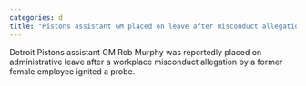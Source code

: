 ```yaml
---
categories: d
title: "Pistons assistant GM placed on leave after misconduct allegation by former female employee report"
---
```

Detroit Pistons assistant GM Rob Murphy was reportedly placed on administrative leave after a workplace misconduct allegation by a former female employee ignited a probe.
